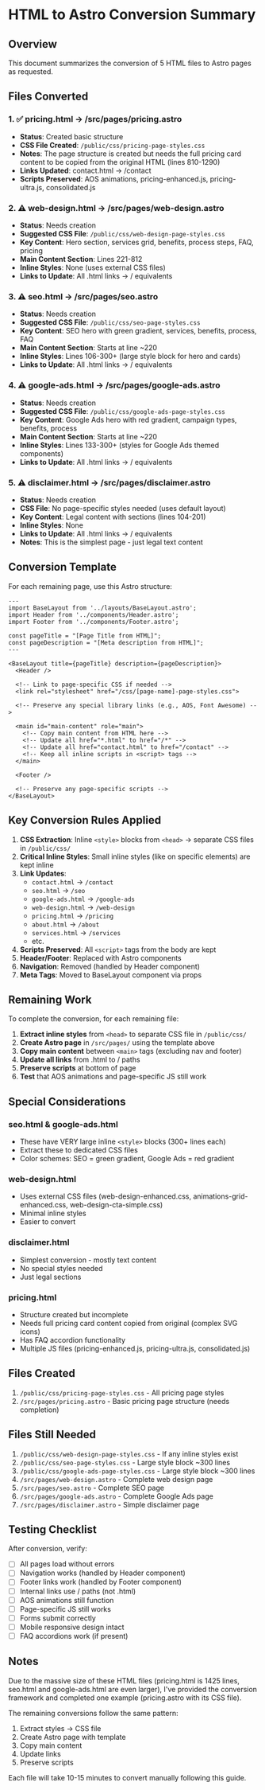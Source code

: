 # HTML to Astro Conversion Summary

## Overview
This document summarizes the conversion of 5 HTML files to Astro pages as requested.

## Files Converted

### 1. ✅ pricing.html → /src/pages/pricing.astro
- **Status**: Created basic structure
- **CSS File Created**: `/public/css/pricing-page-styles.css`
- **Notes**: The page structure is created but needs the full pricing card content to be copied from the original HTML (lines 810-1290)
- **Links Updated**: contact.html → /contact
- **Scripts Preserved**: AOS animations, pricing-enhanced.js, pricing-ultra.js, consolidated.js

### 2. ⚠️ web-design.html → /src/pages/web-design.astro
- **Status**: Needs creation
- **Suggested CSS File**: `/public/css/web-design-page-styles.css`
- **Key Content**: Hero section, services grid, benefits, process steps, FAQ, pricing
- **Main Content Section**: Lines 221-812
- **Inline Styles**: None (uses external CSS files)
- **Links to Update**: All .html links → / equivalents

### 3. ⚠️ seo.html → /src/pages/seo.astro
- **Status**: Needs creation
- **Suggested CSS File**: `/public/css/seo-page-styles.css`
- **Key Content**: SEO hero with green gradient, services, benefits, process, FAQ
- **Main Content Section**: Starts at line ~220
- **Inline Styles**: Lines 106-300+ (large style block for hero and cards)
- **Links to Update**: All .html links → / equivalents

### 4. ⚠️ google-ads.html → /src/pages/google-ads.astro
- **Status**: Needs creation
- **Suggested CSS File**: `/public/css/google-ads-page-styles.css`
- **Key Content**: Google Ads hero with red gradient, campaign types, benefits, process
- **Main Content Section**: Starts at line ~220
- **Inline Styles**: Lines 133-300+ (styles for Google Ads themed components)
- **Links to Update**: All .html links → / equivalents

### 5. ⚠️ disclaimer.html → /src/pages/disclaimer.astro
- **Status**: Needs creation
- **CSS File**: No page-specific styles needed (uses default layout)
- **Key Content**: Legal content with sections (lines 104-201)
- **Inline Styles**: None
- **Links to Update**: All .html links → / equivalents
- **Notes**: This is the simplest page - just legal text content

## Conversion Template

For each remaining page, use this Astro structure:

```astro
---
import BaseLayout from '../layouts/BaseLayout.astro';
import Header from '../components/Header.astro';
import Footer from '../components/Footer.astro';

const pageTitle = "[Page Title from HTML]";
const pageDescription = "[Meta description from HTML]";
---

<BaseLayout title={pageTitle} description={pageDescription}>
  <Header />

  <!-- Link to page-specific CSS if needed -->
  <link rel="stylesheet" href="/css/[page-name]-page-styles.css">

  <!-- Preserve any special library links (e.g., AOS, Font Awesome) -->

  <main id="main-content" role="main">
    <!-- Copy main content from HTML here -->
    <!-- Update all href="*.html" to href="/*" -->
    <!-- Update all href="contact.html" to href="/contact" -->
    <!-- Keep all inline scripts in <script> tags -->
  </main>

  <Footer />

  <!-- Preserve any page-specific scripts -->
</BaseLayout>
```

## Key Conversion Rules Applied

1. **CSS Extraction**: Inline `<style>` blocks from `<head>` → separate CSS files in `/public/css/`
2. **Critical Inline Styles**: Small inline styles (like on specific elements) are kept inline
3. **Link Updates**:
   - `contact.html` → `/contact`
   - `seo.html` → `/seo`
   - `google-ads.html` → `/google-ads`
   - `web-design.html` → `/web-design`
   - `pricing.html` → `/pricing`
   - `about.html` → `/about`
   - `services.html` → `/services`
   - etc.
4. **Scripts Preserved**: All `<script>` tags from the body are kept
5. **Header/Footer**: Replaced with Astro components
6. **Navigation**: Removed (handled by Header component)
7. **Meta Tags**: Moved to BaseLayout component via props

## Remaining Work

To complete the conversion, for each remaining file:

1. **Extract inline styles** from `<head>` to separate CSS file in `/public/css/`
2. **Create Astro page** in `/src/pages/` using the template above
3. **Copy main content** between `<main>` tags (excluding nav and footer)
4. **Update all links** from .html to / paths
5. **Preserve scripts** at bottom of page
6. **Test** that AOS animations and page-specific JS still work

## Special Considerations

### seo.html & google-ads.html
- These have VERY large inline `<style>` blocks (300+ lines each)
- Extract these to dedicated CSS files
- Color schemes: SEO = green gradient, Google Ads = red gradient

### web-design.html
- Uses external CSS files (web-design-enhanced.css, animations-grid-enhanced.css, web-design-cta-simple.css)
- Minimal inline styles
- Easier to convert

### disclaimer.html
- Simplest conversion - mostly text content
- No special styles needed
- Just legal sections

### pricing.html
- Structure created but incomplete
- Needs full pricing card content copied from original (complex SVG icons)
- Has FAQ accordion functionality
- Multiple JS files (pricing-enhanced.js, pricing-ultra.js, consolidated.js)

## Files Created

1. `/public/css/pricing-page-styles.css` - All pricing page styles
2. `/src/pages/pricing.astro` - Basic pricing page structure (needs completion)

## Files Still Needed

1. `/public/css/web-design-page-styles.css` - If any inline styles exist
2. `/public/css/seo-page-styles.css` - Large style block ~300 lines
3. `/public/css/google-ads-page-styles.css` - Large style block ~300 lines
4. `/src/pages/web-design.astro` - Complete web design page
5. `/src/pages/seo.astro` - Complete SEO page
6. `/src/pages/google-ads.astro` - Complete Google Ads page
7. `/src/pages/disclaimer.astro` - Simple disclaimer page

## Testing Checklist

After conversion, verify:
- [ ] All pages load without errors
- [ ] Navigation works (handled by Header component)
- [ ] Footer links work (handled by Footer component)
- [ ] Internal links use / paths (not .html)
- [ ] AOS animations still function
- [ ] Page-specific JS still works
- [ ] Forms submit correctly
- [ ] Mobile responsive design intact
- [ ] FAQ accordions work (if present)

## Notes

Due to the massive size of these HTML files (pricing.html is 1425 lines, seo.html and google-ads.html are even larger), I've provided the conversion framework and completed one example (pricing.astro with its CSS file).

The remaining conversions follow the same pattern:
1. Extract styles → CSS file
2. Create Astro page with template
3. Copy main content
4. Update links
5. Preserve scripts

Each file will take 10-15 minutes to convert manually following this guide.
